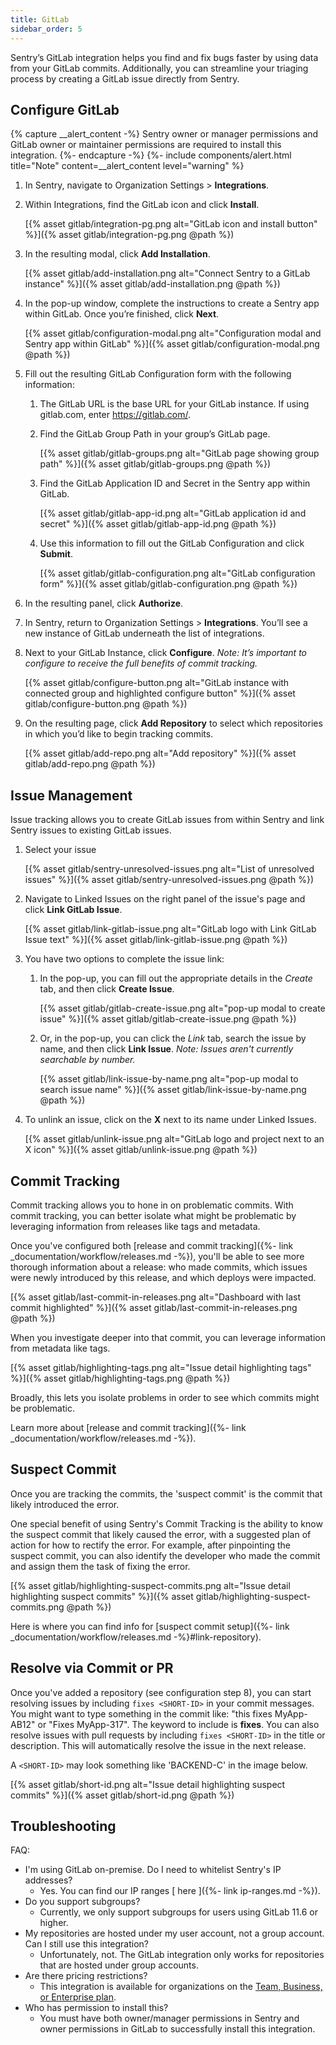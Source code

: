 ```yaml
---
title: GitLab
sidebar_order: 5
---
```


Sentry’s GitLab integration helps you find and fix bugs faster by using data from your GitLab commits. Additionally, you can streamline your triaging process by creating a GitLab issue directly from Sentry.

## Configure GitLab

{% capture __alert_content -%}
Sentry owner or manager permissions and GitLab owner or maintainer permissions are required to install this integration.
{%- endcapture -%}
{%- include components/alert.html
  title="Note"
  content=__alert_content
  level="warning"
%}

1. In Sentry, navigate to Organization Settings > **Integrations**.

1. Within Integrations, find the GitLab icon and click **Install**.

    [{% asset gitlab/integration-pg.png alt="GitLab icon and install button" %}]({% asset gitlab/integration-pg.png @path %})

1. In the resulting modal, click **Add Installation**.

    [{% asset gitlab/add-installation.png alt="Connect Sentry to a GitLab instance" %}]({% asset gitlab/add-installation.png @path %})

1. In the pop-up window, complete the instructions to create a Sentry app within GitLab. Once you’re finished, click **Next**.

    [{% asset gitlab/configuration-modal.png alt="Configuration modal and Sentry app within GitLab" %}]({% asset gitlab/configuration-modal.png @path %})

1. Fill out the resulting GitLab Configuration form with the following information:

    1. The GitLab URL is the base URL for your GitLab instance. If using gitlab.com, enter https://gitlab.com/.

    1. Find the GitLab Group Path in your group’s GitLab page.

        [{% asset gitlab/gitlab-groups.png alt="GitLab page showing group path" %}]({% asset gitlab/gitlab-groups.png @path %})

    1. Find the GitLab Application ID and Secret in the Sentry app within GitLab.

        [{% asset gitlab/gitlab-app-id.png alt="GitLab application id and secret" %}]({% asset gitlab/gitlab-app-id.png @path %})

    1. Use this information to fill out the GitLab Configuration and click **Submit**.
    
        [{% asset gitlab/gitlab-configuration.png alt="GitLab configuration form" %}]({% asset gitlab/gitlab-configuration.png @path %})

1. In the resulting panel, click **Authorize**.

1. In Sentry, return to Organization Settings > **Integrations**. You’ll see a new instance of GitLab underneath the list of integrations.

1. Next to your GitLab Instance, click **Configure**. _Note: It’s important to configure to receive the full benefits of commit tracking._

    [{% asset gitlab/configure-button.png alt="GitLab instance with connected group and highlighted configure button" %}]({% asset gitlab/configure-button.png @path %})

1. On the resulting page, click **Add Repository** to select which repositories in which you’d like to begin tracking commits.

    [{% asset gitlab/add-repo.png alt="Add repository" %}]({% asset gitlab/add-repo.png @path %})

## Issue Management
Issue tracking allows you to create GitLab issues from within Sentry and link Sentry issues to existing GitLab issues.

1. Select your issue

    [{% asset gitlab/sentry-unresolved-issues.png alt="List of unresolved issues" %}]({% asset gitlab/sentry-unresolved-issues.png @path %})

1. Navigate to Linked Issues on the right panel of the issue's page and click **Link GitLab Issue**.
    
    [{% asset gitlab/link-gitlab-issue.png alt="GitLab logo with Link GitLab Issue text" %}]({% asset gitlab/link-gitlab-issue.png @path %}) 

1. You have two options to complete the issue link:

    1. In the pop-up, you can fill out the appropriate details in the _Create_ tab, and then click **Create Issue**.
    
        [{% asset gitlab/gitlab-create-issue.png alt="pop-up modal to create issue" %}]({% asset gitlab/gitlab-create-issue.png @path %})
    
    1. Or, in the pop-up, you can click the _Link_ tab, search the issue by name, and then click **Link Issue**. _Note: Issues aren't currently searchable by number._
    
        [{% asset gitlab/link-issue-by-name.png alt="pop-up modal to search issue name" %}]({% asset gitlab/link-issue-by-name.png @path %})

1. To unlink an issue, click on the **X** next to its name under Linked Issues.

    [{% asset gitlab/unlink-issue.png alt="GitLab logo and project next to an X icon" %}]({% asset gitlab/unlink-issue.png @path %})
    
## Commit Tracking

Commit tracking allows you to hone in on problematic commits. With commit tracking, you can better isolate what might be problematic by leveraging information from releases like tags and metadata.

Once you've configured both [release and commit tracking]({%- link _documentation/workflow/releases.md -%}), you'll be able to see more thorough information about a release: who made commits, which issues were newly introduced by this release, and which deploys were impacted.

[{% asset gitlab/last-commit-in-releases.png alt="Dashboard with last commit highlighted" %}]({% asset gitlab/last-commit-in-releases.png @path %})

When you investigate deeper into that commit, you can leverage information from metadata like tags.

[{% asset gitlab/highlighting-tags.png alt="Issue detail highlighting tags" %}]({% asset gitlab/highlighting-tags.png @path %})

Broadly, this lets you isolate problems in order to see which commits might be problematic.

Learn more about [release and commit tracking]({%- link _documentation/workflow/releases.md -%}).

## Suspect Commit

Once you are tracking the commits, the 'suspect commit' is the commit that likely introduced the error.

One special benefit of using Sentry's Commit Tracking is the ability to know the suspect commit that likely caused the error, with a suggested plan of action for how to rectify the error. For example, after pinpointing the suspect commit, you can also identify the developer who made the commit and assign them the task of fixing the error. 

[{% asset gitlab/highlighting-suspect-commits.png alt="Issue detail highlighting suspect commits" %}]({% asset gitlab/highlighting-suspect-commits.png @path %})

Here is where you can find info for [suspect commit setup]({%- link _documentation/workflow/releases.md -%}#link-repository).

## Resolve via Commit or PR

Once you've added a repository (see configuration step 8), you can start resolving issues by including `fixes <SHORT-ID>` in your commit messages. You might want to type something in the commit like: "this fixes MyApp-AB12" or "Fixes MyApp-317". The keyword to include is **fixes**. You can also resolve issues with pull requests by including `fixes <SHORT-ID>` in the title or description. This will automatically resolve the issue in the next release. 

A `<SHORT-ID>` may look something like 'BACKEND-C' in the image below.

[{% asset gitlab/short-id.png alt="Issue detail highlighting suspect commits" %}]({% asset gitlab/short-id.png @path %})

## Troubleshooting

FAQ:
- I'm using GitLab on-premise. Do I need to whitelist Sentry's IP addresses?
    - Yes. You can find our IP ranges [ here ]({%- link ip-ranges.md -%}).
- Do you support subgroups?
    - Currently, we only support subgroups for users using GitLab 11.6 or higher.
- My repositories are hosted under my user account, not a group account. Can I still use this integration?
    - Unfortunately, not. The GitLab integration only works for repositories that are hosted under group accounts.
- Are there pricing restrictions?
    - This integration is available for organizations on the [Team, Business, or Enterprise plan](https://sentry.io/pricing/).
- Who has permission to install this?
    - You must have both owner/manager permissions in Sentry and owner permissions in GitLab to successfully install this integration. 

